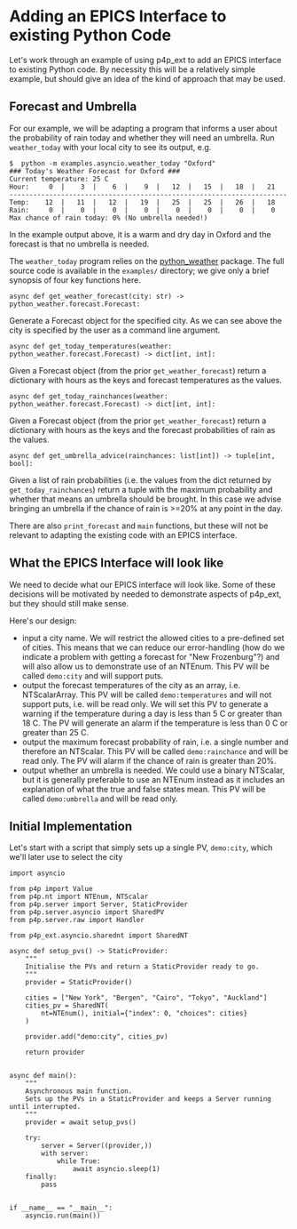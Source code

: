 # Adding an EPICS Interface to existing Python Code
Let's work through an example of using p4p_ext to add an EPICS interface to existing Python code. By necessity this will be a relatively simple example, but should give an idea of the kind of approach that may be used.

## Forecast and Umbrella
For our example, we will be adapting a program that informs a user about the probability of rain today and whether they will need an umbrella. Run `weather_today` with your local city to see its output, e.g.
```
$  python -m examples.asyncio.weather_today "Oxford"
### Today's Weather Forecast for Oxford ###
Current temperature: 25 C
Hour:     0  |    3  |    6  |    9  |   12  |   15  |   18  |   21
----------------------------------------------------------------------
Temp:    12  |   11  |   12  |   19  |   25  |   25  |   26  |   18
Rain:     0  |    0  |    0  |    0  |    0  |    0  |    0  |    0
Max chance of rain today: 0% (No umbrella needed!)
```
In the example output above, it is a warm and dry day in Oxford and the forecast is that no umbrella is needed.

The `weather_today` program relies on the [python_weather](https://pypi.org/project/python-weather/) package. The full source code is available in the `examples/` directory; we give only a brief synopsis of four key functions here.
```
async def get_weather_forecast(city: str) -> python_weather.forecast.Forecast:
```
Generate a Forecast object for the specified city. As we can see above the city is specified by the user as a command line argument.
```
async def get_today_temperatures(weather: python_weather.forecast.Forecast) -> dict[int, int]:
```
Given a Forecast object (from the prior `get_weather_forecast`) return a dictionary with hours as the keys and forecast temperatures as the values.
```
async def get_today_rainchances(weather: python_weather.forecast.Forecast) -> dict[int, int]:
```
Given a Forecast object (from the prior `get_weather_forecast`) return a dictionary with hours as the keys and the forecast probabilities of rain as the values.
```
async def get_umbrella_advice(rainchances: list[int]) -> tuple[int, bool]:
```
Given a list of rain probabilities (i.e. the values from the dict returned by `get_today_rainchances`) return a tuple with the maximum probability and whether that means an umbrella should be brought. In this case we advise bringing an umbrella if the chance of rain is >=20% at any point in the day.

There are also `print_forecast` and `main` functions, but these will not be relevant to adapting the existing code with an EPICS interface.

## What the EPICS Interface will look like
We need to decide what our EPICS interface will look like. Some of these decisions will be motivated by needed to demonstrate aspects of p4p_ext, but they should still make sense.

Here's our design:
* input a city name. We will restrict the allowed cities to a pre-defined set of cities. This means that we can reduce our error-handling (how do we indicate a problem with getting a forecast for "New Frozenburg"?) and will also allow us to demonstrate use of an NTEnum. This PV will be called `demo:city` and will support puts. 
* output the forecast temperatures of the city as an array, i.e. NTScalarArray. This PV will be called `demo:temperatures` and will not support puts, i.e. will be read only. We will set this PV to generate a warning if the temperature during a day is less than 5 C or greater than 18 C. The PV will generate an alarm if the temperature is less than 0 C or greater than 25 C.
* output the maximum forecast probability of rain, i.e. a single number and therefore an NTScalar. This PV will be called `demo:rainchance` and will be read only. The PV will alarm if the chance of rain is greater than 20%.
* output whether an umbrella is needed. We could use a binary NTScalar, but it is generally preferable to use an NTEnum instead as it includes an explanation of what the true and false states mean. This PV will be called `demo:umbrella` and will be read only.

## Initial Implementation 
Let's start with a script that simply sets up a single PV, `demo:city`, which we'll later use to select the city  

```
import asyncio

from p4p import Value
from p4p.nt import NTEnum, NTScalar
from p4p.server import Server, StaticProvider
from p4p.server.asyncio import SharedPV
from p4p.server.raw import Handler

from p4p_ext.asyncio.sharednt import SharedNT

async def setup_pvs() -> StaticProvider:
    """
    Initialise the PVs and return a StaticProvider ready to go.
    """
    provider = StaticProvider()

    cities = ["New York", "Bergen", "Cairo", "Tokyo", "Auckland"]
    cities_pv = SharedNT(
        nt=NTEnum(), initial={"index": 0, "choices": cities}
    )

    provider.add("demo:city", cities_pv)

    return provider


async def main():
    """
    Asynchronous main function.
    Sets up the PVs in a StaticProvider and keeps a Server running until interrupted.
    """
    provider = await setup_pvs()

    try:
        server = Server((provider,))
        with server:
            while True:
                await asyncio.sleep(1)
    finally:
        pass


if __name__ == "__main__":
    asyncio.run(main())
```